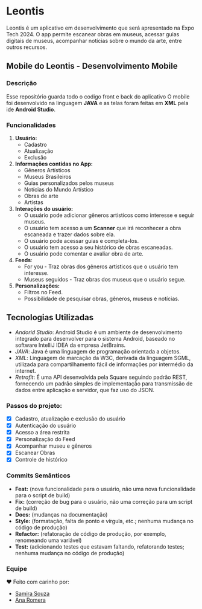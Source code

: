 # Leontis
Leontis é um aplicativo em desenvolvimento que será apresentado na Expo Tech 2024. O app permite escanear obras em museus, acessar guias digitais de museus, acompanhar notícias sobre o mundo da arte, entre outros recursos.

## Mobile do Leontis - Desenvolvimento Mobile

### Descrição
Esse repositório guarda todo o codigo front e back do aplicativo
O mobile foi desenvolvido na linguagem **JAVA** e as telas foram feitas em **XML** pela ide **Android Studio**.


### Funcionalidades
1. **Usuário:**
    - Cadastro
    - Atualização
    - Exclusão
2. **Informações contidas no App:**
    - Gêneros Artísticos
    - Museus Brasileiros
    - Guias personalizados pelos museus
    - Notícias do Mundo Artístico
    - Obras de arte
    - Artístas
3. **Interações do usuário:**
    - O usuário pode adicionar gêneros artisticos como interesse e seguir museus.
    - O usuário tem acesso a um **Scanner** que irá reconhecer a obra escaneada e trazer dados sobre ela.
    - O usuário pode acessar guias e completa-los.
    - O usuário tem acesso a seu histórico de obras escaneadas.
    - O usuário pode comentar e avaliar obra de arte.
4. **Feeds**:
    - For you - Traz obras dos gêneros artisticos que o usuário tem interesse.
    - Museus seguidos - Traz obras dos museus que o usuário segue.
5. **Personalizações:**
    - Filtros no Feed.
    - Possibilidade de pesquisar obras, gêneros, museus e notícias.

## Tecnologias Utilizadas
- *Andorid Studio*: Android Studio é um ambiente de desenvolvimento integrado para desenvolver para o sistema Android, baseado no software IntelliJ IDEA da empresa JetBrains.
- *JAVA*: Java é uma linguagem de programação orientada a objetos.
- *XML*: Linguagem de marcação da W3C, derivada da linguagem SGML, utilizada para compartilhamento fácil de informações por intermédio da internet.
- *Retrofit*: É uma API desenvolvida pela Square seguindo padrão REST, fornecendo um padrão simples de implementação para transmissão de dados entre aplicação e servidor, que faz uso do JSON.

### Passos do projeto:
- [x]  Cadastro, atualização e exclusão do usuário
- [x]  Autenticação do usuário
- [x]  Acesso a área restrita
- [x]  Personalização do Feed
- [x]  Acompanhar museu e gêneros
- [x]  Escanear Obras
- [x]  Controle de histórico

### Commits Semânticos
- **Feat:** (nova funcionalidade para o usuário, não uma nova funcionalidade para o script de build)
- **Fix:** (correção de bug para o usuário, não uma correção para um script de build)
- **Docs:** (mudanças na documentação)
- **Style:** (formatação, falta de ponto e vírgula, etc.; nenhuma mudança no código de produção)
- **Refactor:** (refatoração de código de produção, por exemplo, renomeando uma variável)
- **Test:** (adicionando testes que estavam faltando, refatorando testes; nenhuma mudança no código de produção)
### Equipe
❤️ Feito com carinho por:
- [Samira Souza](https://github.com/SamiraSouza07)
- [Ana Romera](https://github.com/AnaBeatrizRomera)
   